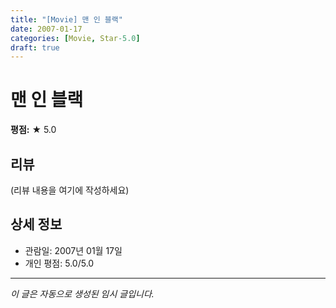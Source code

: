 ```yaml
---
title: "[Movie] 맨 인 블랙"
date: 2007-01-17
categories: [Movie, Star-5.0]
draft: true
---
```


# 맨 인 블랙

**평점:** ★ 5.0

## 리뷰

(리뷰 내용을 여기에 작성하세요)

## 상세 정보

- 관람일: 2007년 01월 17일
- 개인 평점: 5.0/5.0

---

*이 글은 자동으로 생성된 임시 글입니다.*
